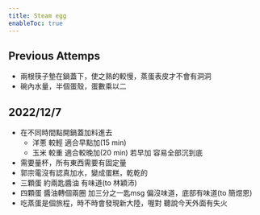 ```yaml
---
title: Steam egg
enableToc: true
---
```

## Previous Attemps
- 兩根筷子墊在鍋蓋下，使之熟的較慢，蒸蛋表皮才不會有洞洞
- 碗內水量，半個蛋殼，蛋數乘以二
## 2022/12/7
- 在不同時間點開鍋蓋加料進去
	- 洋蔥 較輕 適合早點加(15 min)
	- 玉米 較重 適合較晚加(20 min) 若早加 容易全部沉到底
- 需要量杯，所有東西需要有固定量
- 郭宗電沒有認真加水，變成蛋糕，乾乾的
- 三顆蛋 約兩匙醬油 有味道(to 林穎沛)
- 四顆蛋 醬油轉個兩圈 加三分之一匙msg 偏沒味道，底部有味道(to 簡煜恩)
- 吃蒸蛋是個旅程，時不時會發現新大陸，喔對 聽說今天外面有失火